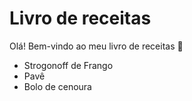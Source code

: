 # Livro de receitas

Olá! Bem-vindo ao meu livro de receitas :clap:

- Strogonoff de Frango
- Pavê
- Bolo de cenoura